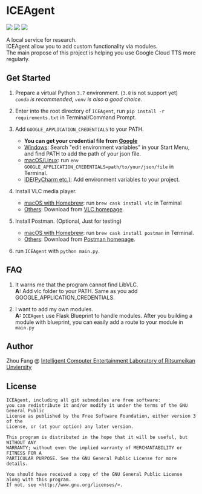 ICEAgent
=============
![](https://img.shields.io/badge/Ritsumeikan-ICE%20Lab-blue.svg?longCache=true&colorA=990000&colorB=444444&longCache=true&style=for-the-badge) ![](https://img.shields.io/badge/Python-3.7.5-blue.svg?longCache=true&style=for-the-badge) ![](https://img.shields.io/badge/Flask-1.1.1-orange.svg?longCache=true&style=for-the-badge) 

A local service for research.  
ICEAgent allow you to add custom functionality via modules.  
The main propose of this project is helping you use Google Cloud TTS more regularly.

Get Started
-----
1. Prepare a virtual Python `3.7` environment. (`3.8` is not support yet)  
_`conda` is recommended, `venv` is also a good choice._
2. Enter into the root directory of `ICEAgent`, run `pip install -r requirements.txt` in Terminal/Command Prompt.  
3. Add `GOOGLE_APPLICATION_CREDENTIALS` to your PATH.  
    - __You can get your credential file from [Google](https://cloud.google.com/text-to-speech/docs/quickstart-client-libraries)__  
    - <ins>Windows</ins>: Search "edit environment variables" in your Start Menu, and find PATH to add the path of your json file.  
    - <ins>macOS/Linux</ins>: run `env GOOGLE_APPLICATION_CREDENTIALS=path/to/your/json/file` in Terminal.
    - <ins>IDE(PyCharm etc.)</ins>: Add environment variables to your project.
5. Install VLC media player.  
    - <ins>macOS with Homebrew</ins>: run `brew cask install vlc` in Terminal  
    - <ins>Others</ins>: Download from [VLC homepage](https://www.videolan.org/vlc/index.html).

4. Install Postman. (Optional, Just for testing)  
    - <ins>macOS with Homebrew</ins>: run `brew cask install postman` in Terminal.  
    - <ins>Others</ins>: Download from [Postman homepage](https://www.getpostman.com/).
5. run `ICEAgent` with `python main.py`.

FAQ
-----
1. It warns me that the program cannot find LibVLC.  
__A:__ Add vlc folder to your PATH. Same as you add GOOGLE_APPLICATION_CREDENTIALS.

2. I want to add my own modules.  
__A:__ `ICEAgent` use Flask Blueprint to handle modules. After you building a module with blueprint, you can easily add a route to your module in `main.py`

Author
-----
Zhou Fang @ [Intelligent Computer Entertainment Laboratory of Ritsumeikan Unviersity](http://www.ice.ci.ritsumei.ac.jp/researches.html)

License
-----
```
ICEAgent, including all git submodules are free software:
you can redistribute it and/or modify it under the terms of the GNU General Public
License as published by the Free Software Foundation, either version 3 of the
License, or (at your option) any later version.

This program is distributed in the hope that it will be useful, but WITHOUT ANY
WARRANTY; without even the implied warranty of MERCHANTABILITY or FITNESS FOR A
PARTICULAR PURPOSE. See the GNU General Public License for more details.

You should have received a copy of the GNU General Public License along with this program.
If not, see <http://www.gnu.org/licenses/>.
```
